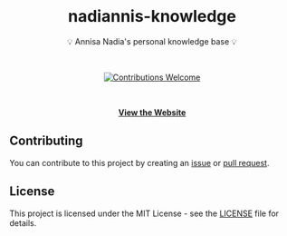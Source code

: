 <div align="center">
  <br>
  <h1>nadiannis-knowledge</h1>
  <p>💡 Annisa Nadia's personal knowledge base 💡</p>
  <br>
  <p align="center">
    <a href="https://github.com/nadiannis/nadiannis-knowledge/issues"><img alt="Contributions Welcome" src="https://img.shields.io/badge/contributions-welcome-blue.svg?style=flat"></a>
  </p>
  <br>
    
  [**View the Website**](#)
</div>

## Contributing

You can contribute to this project by creating an [issue](https://github.com/nadiannis/nadiannis-knowledge/issues) or [pull request](https://github.com/nadiannis/nadiannis-knowledge/pulls).

## License

This project is licensed under the MIT License - see the [LICENSE](https://github.com/nadiannis/nadiannis-knowledge/blob/main/LICENSE) file for details.
